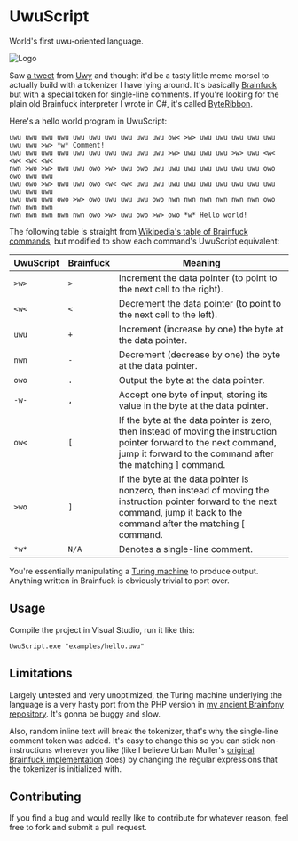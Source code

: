 # UwuScript
World's first uwu-oriented language.

![Logo](https://github.com/lambdacasserole/uwuscript/raw/master/assets/logo.png)

Saw [a tweet](https://twitter.com/UwyBBQ/status/757959990359523328) from [Uwy](https://github.com/Uwy) and thought it'd be a tasty little meme morsel to actually build with a tokenizer I have lying around. It's basically [Brainfuck](https://en.wikipedia.org/wiki/Brainfuck) but with a special token for single-line comments. If you're looking for the plain old Brainfuck interpreter I wrote in C#, it's called [ByteRibbon](https://github.com/lambdacasserole/byteribbon).

Here's a hello world program in UwuScript:

```
uwu uwu uwu uwu uwu uwu uwu uwu uwu uwu ow< >w> uwu uwu uwu uwu uwu uwu uwu >w> *w* Comment!
uwu uwu uwu uwu uwu uwu uwu uwu uwu uwu >w> uwu uwu uwu >w> uwu <w< <w< <w< <w< 
nwn >wo >w> uwu uwu owo >w> uwu owo uwu uwu uwu uwu uwu uwu uwu owo owo uwu uwu 
uwu owo >w> uwu uwu owo <w< <w< uwu uwu uwu uwu uwu uwu uwu uwu uwu uwu uwu uwu 
uwu uwu uwu owo >w> owo uwu uwu uwu owo nwn nwn nwn nwn nwn nwn owo nwn nwn nwn 
nwn nwn nwn nwn nwn owo >w> uwu owo >w> owo *w* Hello world!
```

The following table is straight from [Wikipedia's table of Brainfuck commands](https://en.wikipedia.org/wiki/Brainfuck#Commands), but modified to show each command's UwuScript equivalent:

|  UwuScript  |  Brainfuck  | Meaning                                                                                                                                                                           |
|-------------|-------------|-----------------------------------------------------------------------------------------------------------------------------------------------------------------------------------|
| `>w>`       | `>`         | Increment the data pointer (to point to the next cell to the right).                                                                                                              |
| `<w<`       | `<`         | Decrement the data pointer (to point to the next cell to the left).                                                                                                               |
| `uwu`       | `+`         | Increment (increase by one) the byte at the data pointer.                                                                                                                         |
| `nwn`       | `-`         | Decrement (decrease by one) the byte at the data pointer.                                                                                                                         |
| `owo`       | `.`         | Output the byte at the data pointer.                                                                                                                                              |
| `-w-`       | `,`         | Accept one byte of input, storing its value in the byte at the data pointer.                                                                                                      |
| `ow<`       | `[`         | If the byte at the data pointer is zero, then instead of moving the instruction pointer forward to the next command, jump it forward to the command after the matching ] command. |
| `>wo`       | `]`         | If the byte at the data pointer is nonzero, then instead of moving the instruction pointer forward to the next command, jump it back to the command after the matching [ command. |
| `*w*`       | `N/A`       | Denotes a single-line comment.                                                                                                                                                    |

You're essentially manipulating a [Turing machine](https://en.wikipedia.org/wiki/Turing_machine) to produce output. Anything written in Brainfuck is obviously trivial to port over.

## Usage
Compile the project in Visual Studio, run it like this:

```
UwuScript.exe "examples/hello.uwu"
```

## Limitations
Largely untested and very unoptimized, the Turing machine underlying the language is a very hasty port from the PHP version in [my ancient Brainfony repository](https://github.com/lambdacasserole/brainfony). It's gonna be buggy and slow.

Also, random inline text will break the tokenizer, that's why the single-line comment token was added. It's easy to change this so you can stick non-instructions wherever you like (like I believe Urban Muller's [original Brainfuck implementation](https://gist.github.com/rdebath/0ca09ec0fdcf3f82478f) does) by changing the regular expressions that the tokenizer is initialized with.

## Contributing
If you find a bug and would really like to contribute for whatever reason, feel free to fork and submit a pull request.
